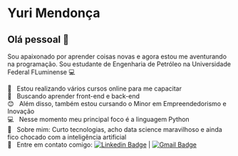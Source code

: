 # Yuri Mendonça

## Olá pessoal 👋

Sou apaixonado por aprender coisas novas e agora estou me aventurando na programação.
Sou estudante de Engenharia de Petróleo na Universidade Federal FLuminense :computer:

 :rocket:  &nbsp; Estou realizando vários cursos online para me capacitar
 <br/> :purple_heart: &nbsp; Buscando aprender front-end e back-end
 <br/> :blush: &nbsp; Além disso, também estou cursando o Minor em Empreendedorismo e Inovação
 <br/> :computer: &nbsp; Nesse momento meu principal foco é a linguagem Python
 <br/> 💬  &nbsp; Sobre mim: Curto tecnologias, acho data science maravilhoso e ainda fico chocado com a inteligência artificial
 <br/> :email: &nbsp; Entre em contato comigo: [![Linkedin Badge](https://img.shields.io/badge/-YuriMendonca-blue?style=flat-square&logo=Linkedin&logoColor=white&link=https://www.linkedin.com/in/yurisilvei/)](https://www.linkedin.com/in/yurisilvei/) 
| 
[![Gmail Badge](https://img.shields.io/badge/-yurisilvei@gmail.com-c14438?style=flat-square&logo=Gmail&logoColor=white&link=mailto:yurisilvei@gmail.com)](mailto:yurisilvei@gmail.com)

